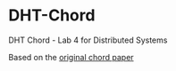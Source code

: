 # DHT-Chord
DHT Chord - Lab 4 for Distributed Systems

Based on the [original chord paper](https://pdos.csail.mit.edu/papers/chord:sigcomm01/chord_sigcomm.pdf) 
